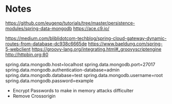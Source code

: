 # Notes

https://github.com/eugenp/tutorials/tree/master/persistence-modules/spring-data-mongodb
https://ace.c9.io/

https://medium.com/bliblidotcom-techblog/spring-cloud-gateway-dynamic-routes-from-database-dc938c6665de
https://www.baeldung.com/spring-5-webclient
https://groovy-lang.org/integrating.html#_groovyscriptengine
http://httpbin.org:80

spring.data.mongodb.host=localhost
spring.data.mongodb.port=27017
spring.data.mongodb.authentication-database=admin
spring.data.mongodb.database=test
spring.data.mongodb.username=root
spring.data.mongodb.password=example

* Encrypt Passwords to make in memory attacks difficulter
* Remove Crossorigin
